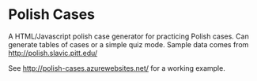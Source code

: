 # Polish Cases
A HTML/Javascript polish case generator for practicing Polish cases. Can generate tables of cases or a simple quiz mode. Sample data comes from http://polish.slavic.pitt.edu/

See http://polish-cases.azurewebsites.net/ for a working example.
